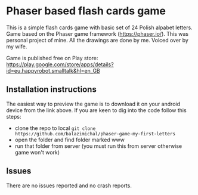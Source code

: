 # Phaser based flash cards game

This is a simple flash cards game with basic set of 24 Polish alpabet letters. Game based on the Phaser game framework (https://phaser.io/). This was personal project of mine. All the drawings are done by me. Voiced over by my wife.

Game is published free on Play store:
https://play.google.com/store/apps/details?id=eu.happyrobot.smalltalk&hl=en_GB

## Installation instructions

The easiest way to preview the game is to download it on your android device from the link above. If you are keen to dig into the code follow this steps:

- clone the repo to local ```git clone https://github.com/balazimichal/phaser-game-my-first-letters```
- open the folder and find folder marked www
- run that folder from server (you must run this from server otherwise game won't work)

## Issues

There are no issues reported and no crash reports.

